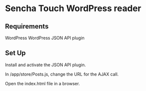 # Sencha Touch WordPress reader

## Requirements

WordPress
WordPress JSON API plugin

## Set Up

Install and activate the JSON API plugin.

In /app/store/Posts.js, change the URL for the AJAX call.

Open the index.html file in a browser.
